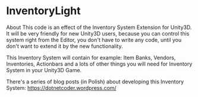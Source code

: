 # InventoryLight
About
This code is an effect of the Inventory System Extension for Unity3D.
It will be very friendly for new Unity3D users, because you can control this system right from the Editor, you don't have to write 
any code, until you don't want to extend it by the new functionality.

This Inventory System will contain for example: Item Banks, Vendors, Inventories, Actionbars and a lots of other things you 
will need for Inventory System in your Unity3D Game.

There's a series of blog posts (in Polish) about developing this Inventory System:
https://dotnetcoder.wordpress.com/

